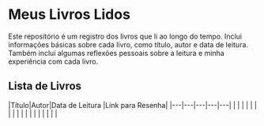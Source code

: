 # Meus Livros Lidos
Este repositório é um registro dos livros que li ao longo do tempo. Inclui informações básicas sobre cada livro, como título, autor e data de leitura. Também inclui algumas reflexões pessoais sobre a leitura e minha experiência com cada livro.
## Lista de Livros
|Título|Autor|Data de Leitura	|Link para Resenha|
|---|---|---|---|---|
|   |   |   |   |   |
|   |   |   |   |   |
|   |   |   |   |   |
